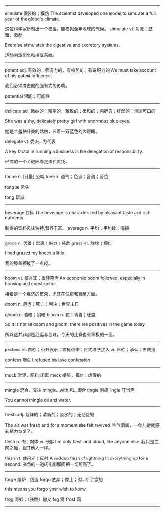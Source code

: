 ******************
simulate 假装的；模仿
The scientist developed one model to simulate a full year of the globe's climate. 

这位科学家研制出一个模型，能模拟全年地球的气候。
stimulate vt. 刺激；鼓舞，激励

Exercise stimulates the digestive and excretory systems. 

运动刺激消化和排泄系统。

**************
potent
adj. 有效的；强有力的，有权势的；有说服力的
We must take account of his potent influence.  

我们必须考虑他的强有力的影响。

potential 潜能；可能性

**************

delicate adj. 微妙的；精美的，雅致的；柔和的；易碎的；纤弱的；清淡可口的
 

She was a shy, delicately pretty girl with enormous blue eyes. 

她是个羞怯纤美的姑娘，长着一双蓝色的大眼睛。

delegate vt. 委派…为代表

 

A key factor in running a business is the delegation of responsibility. 

经商的一个关键因素是责任委托。
***************
tonne n. [计量] 公吨
tone n. 语气；色调；音调；音色

tongue 舌头

tong 帮派

*************
beverage  饮料
The beverage is characterized by pleasant taste and rich nutrients.

制得的饮料风味独特,营养丰富。
average n. 平均；平均数；海损

*********
grace n. 优雅；恩惠；魅力；慈悲
graze vt. 放牧；擦伤

 

I had grazed my knees a little. 

我的膝盖擦破了一点皮。

******************

boom vt. 使兴旺；发隆隆声
An economic boom followed, especially in housing and construction. 

接着是一个经济的繁荣，尤其在住房和建筑方面。

doom n. 厄运；死亡；判决；世界末日

gloom n. 昏暗；阴暗
bloom n. 花；青春；旺盛

So it is not all doom and gloom, there are positives in the game today.  

所以这并非都是厄运与苦难，今天的比赛也有积极的一面。 

**************
profess vt. 自称；公开表示；宣称信奉；正式准予加入 vi. 声称；承认；当教授

confess 坦白
 I refused his love confession

**************
muck  淤泥，肥料;闲逛
mock 嘲笑，模仿；虚假的

*************
mingle 混合，交往
mingle...with 和...混合
tingle 刺痛
jingle 叮当声

You cannot mingle oil and water.
********
fresh adj. 新鲜的；清新的；淡水的；无经验的
 
The air was fresh and for a moment she felt revived. 
空气清新，一会儿她就感到精力恢复了。

flesh n. 肉；肉体 vi. 长胖
 I'm only flesh and blood, like anyone else. 
我只是血肉之躯，跟其他人一样。

flash vt. 使闪光；反射
A sudden flash of lightning lit everything up for a second. 
突然的一道闪电刹那间把一切照亮了。
**********************
forge 熔炉；伪造
forgo 放弃；停止；对...断了念想

this means you forgo your wish to konw.

frog 青蛙；（铁路）辙叉
fog 雾
frost 霜
**************





